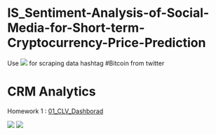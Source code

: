 # IS_Sentiment-Analysis-of-Social-Media-for-Short-term-Cryptocurrency-Price-Prediction

Use [![](https://img.shields.io/badge/-snscrape-blue)](#) for scraping data hashtag #Bitcoin from twitter

# CRM Analytics

Homework 1 : [01_CLV_Dashborad](./01_CLV_Dashborad/)  

[![](https://img.shields.io/badge/-snscrape-blue)](#) [![](https://img.shields.io/badge/-Power--BI-blue)](#) 
